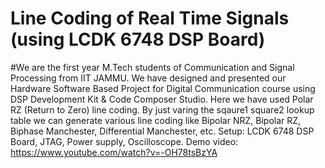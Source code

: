 # Line Coding of Real Time Signals (using LCDK 6748 DSP Board)

#We are the first year M.Tech students of Communication and Signal Processing from IIT JAMMU. We have designed and presented our Hardware Software Based Project for Digital Communication course using DSP Development Kit & Code Composer Studio.
Here we have used Polar RZ (Return to Zero) line coding.
By just varing the sqaure1 square2 lookup table we can generate various line coding like Bipolar NRZ, Bipolar RZ, Biphase Manchester, Differential Manchester, etc.
Setup: LCDK 6748 DSP Board, JTAG, Power supply, Oscilloscope.
Demo video: https://www.youtube.com/watch?v=-OH78tsBzYA
